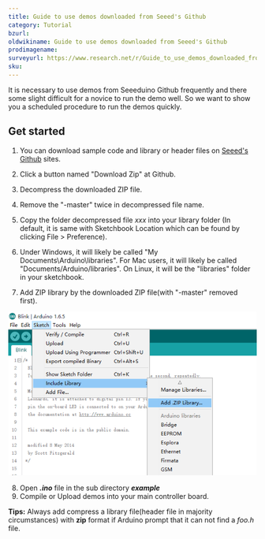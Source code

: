 ```yaml
---
title: Guide to use demos downloaded from Seeed's Github
category: Tutorial
bzurl:  
oldwikiname: Guide to use demos downloaded from Seeed's Github
prodimagename:
surveyurl: https://www.research.net/r/Guide_to_use_demos_downloaded_from_Seeed-s_Github
sku:
---
```


It is necessary to use demos from Seeeduino Github frequently and there some slight difficult for a novice to run the demo well.
So we want to show you a scheduled procedure to run the demos quickly.

##   Get started

1.  You can download sample code and library or header files on [Seeed's Github](https://github.com/Seeed-Studio) sites.

2.  Click a button named "Download Zip" at Github.

3.  Decompress the downloaded ZIP file.

4.  Remove the "-master" twice in decompressed file name.

5.  Copy the folder decompressed file _xxx_ into your library folder (In default, it is same with Sketchbook Location which can be found by clicking File &gt; Preference).

6.  Under Windows, it will likely be called "My Documents\Arduino\libraries". For Mac users, it will likely be called "Documents/Arduino/libraries". On Linux, it will be the "libraries" folder in your sketchbook.

7.  Add ZIP library by the downloaded ZIP file(with "-master" removed first).

![](https://github.com/SeeedDocument/Guide_to_use_demos_downloaded_from_Seeed-s_Github/raw/master/img/Add_ZIP_library.png)

8. Open _**.ino**_ file in the sub directory _**example**_
9. Compile or Upload demos into your main controller board.
</dd></dl>

**Tips:** Always add compress a library file(header file in majority circumstances) with **zip** format if Arduino prompt that it can not find a _foo.h_ file.
